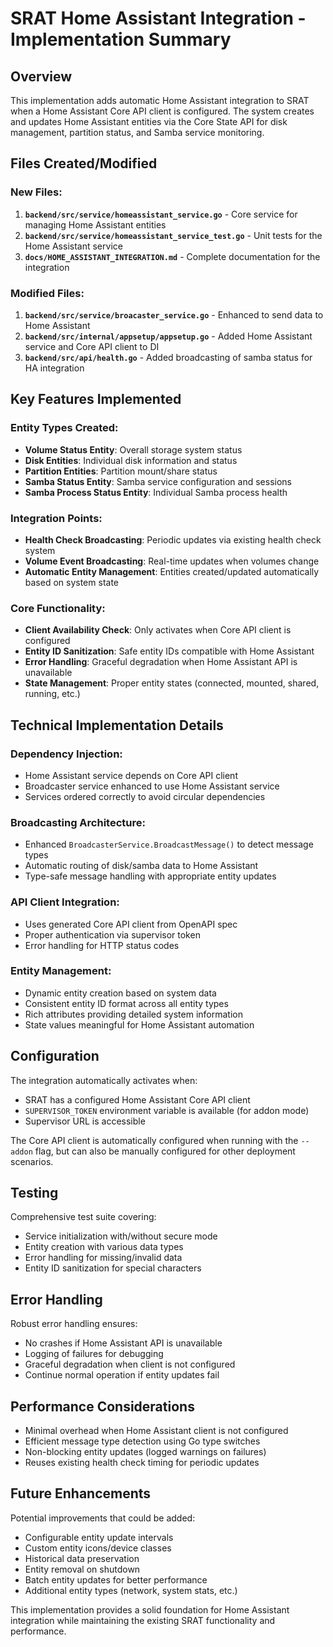 # SRAT Home Assistant Integration - Implementation Summary

<!-- START doctoc -->
<!-- END doctoc -->

## Overview

This implementation adds automatic Home Assistant integration to SRAT when a Home Assistant Core API client is configured. The system creates and updates Home Assistant entities via the Core State API for disk management, partition status, and Samba service monitoring.

## Files Created/Modified

### New Files:

1. **`backend/src/service/homeassistant_service.go`** - Core service for managing Home Assistant entities
2. **`backend/src/service/homeassistant_service_test.go`** - Unit tests for the Home Assistant service
3. **`docs/HOME_ASSISTANT_INTEGRATION.md`** - Complete documentation for the integration

### Modified Files:

1. **`backend/src/service/broacaster_service.go`** - Enhanced to send data to Home Assistant
2. **`backend/src/internal/appsetup/appsetup.go`** - Added Home Assistant service and Core API client to DI
3. **`backend/src/api/health.go`** - Added broadcasting of samba status for HA integration

## Key Features Implemented

### Entity Types Created:

- **Volume Status Entity**: Overall storage system status
- **Disk Entities**: Individual disk information and status
- **Partition Entities**: Partition mount/share status
- **Samba Status Entity**: Samba service configuration and sessions
- **Samba Process Status Entity**: Individual Samba process health

### Integration Points:

- **Health Check Broadcasting**: Periodic updates via existing health check system
- **Volume Event Broadcasting**: Real-time updates when volumes change
- **Automatic Entity Management**: Entities created/updated automatically based on system state

### Core Functionality:

- **Client Availability Check**: Only activates when Core API client is configured
- **Entity ID Sanitization**: Safe entity IDs compatible with Home Assistant
- **Error Handling**: Graceful degradation when Home Assistant API is unavailable
- **State Management**: Proper entity states (connected, mounted, shared, running, etc.)

## Technical Implementation Details

### Dependency Injection:

- Home Assistant service depends on Core API client
- Broadcaster service enhanced to use Home Assistant service
- Services ordered correctly to avoid circular dependencies

### Broadcasting Architecture:

- Enhanced `BroadcasterService.BroadcastMessage()` to detect message types
- Automatic routing of disk/samba data to Home Assistant
- Type-safe message handling with appropriate entity updates

### API Client Integration:

- Uses generated Core API client from OpenAPI spec
- Proper authentication via supervisor token
- Error handling for HTTP status codes

### Entity Management:

- Dynamic entity creation based on system data
- Consistent entity ID format across all entity types
- Rich attributes providing detailed system information
- State values meaningful for Home Assistant automation

## Configuration

The integration automatically activates when:

- SRAT has a configured Home Assistant Core API client
- `SUPERVISOR_TOKEN` environment variable is available (for addon mode)
- Supervisor URL is accessible

The Core API client is automatically configured when running with the `--addon` flag, but can also be manually configured for other deployment scenarios.

## Testing

Comprehensive test suite covering:

- Service initialization with/without secure mode
- Entity creation with various data types
- Error handling for missing/invalid data
- Entity ID sanitization for special characters

## Error Handling

Robust error handling ensures:

- No crashes if Home Assistant API is unavailable
- Logging of failures for debugging
- Graceful degradation when client is not configured
- Continue normal operation if entity updates fail

## Performance Considerations

- Minimal overhead when Home Assistant client is not configured
- Efficient message type detection using Go type switches
- Non-blocking entity updates (logged warnings on failures)
- Reuses existing health check timing for periodic updates

## Future Enhancements

Potential improvements that could be added:

- Configurable entity update intervals
- Custom entity icons/device classes
- Historical data preservation
- Entity removal on shutdown
- Batch entity updates for better performance
- Additional entity types (network, system stats, etc.)

This implementation provides a solid foundation for Home Assistant integration while maintaining the existing SRAT functionality and performance.
